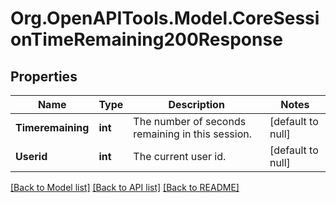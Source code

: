 # Org.OpenAPITools.Model.CoreSessionTimeRemaining200Response

## Properties

Name | Type | Description | Notes
------------ | ------------- | ------------- | -------------
**Timeremaining** | **int** | The number of seconds remaining in this session. | [default to null]
**Userid** | **int** | The current user id. | [default to null]

[[Back to Model list]](../README.md#documentation-for-models) [[Back to API list]](../README.md#documentation-for-api-endpoints) [[Back to README]](../README.md)

